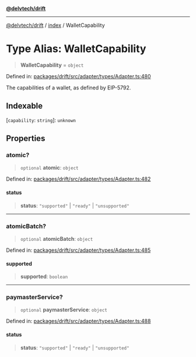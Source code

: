 [**@delvtech/drift**](../../README.md)

***

[@delvtech/drift](../../README.md) / [index](../README.md) / WalletCapability

# Type Alias: WalletCapability

> **WalletCapability** = `object`

Defined in: [packages/drift/src/adapter/types/Adapter.ts:480](https://github.com/delvtech/drift/blob/95370f81f9813e8d583ed884b0b07657be0d8f2c/packages/drift/src/adapter/types/Adapter.ts#L480)

The capabilities of a wallet, as defined by EIP-5792.

## Indexable

\[`capability`: `string`\]: `unknown`

## Properties

### atomic?

> `optional` **atomic**: `object`

Defined in: [packages/drift/src/adapter/types/Adapter.ts:482](https://github.com/delvtech/drift/blob/95370f81f9813e8d583ed884b0b07657be0d8f2c/packages/drift/src/adapter/types/Adapter.ts#L482)

#### status

> **status**: `"supported"` \| `"ready"` \| `"unsupported"`

***

### atomicBatch?

> `optional` **atomicBatch**: `object`

Defined in: [packages/drift/src/adapter/types/Adapter.ts:485](https://github.com/delvtech/drift/blob/95370f81f9813e8d583ed884b0b07657be0d8f2c/packages/drift/src/adapter/types/Adapter.ts#L485)

#### supported

> **supported**: `boolean`

***

### paymasterService?

> `optional` **paymasterService**: `object`

Defined in: [packages/drift/src/adapter/types/Adapter.ts:488](https://github.com/delvtech/drift/blob/95370f81f9813e8d583ed884b0b07657be0d8f2c/packages/drift/src/adapter/types/Adapter.ts#L488)

#### status

> **status**: `"supported"` \| `"ready"` \| `"unsupported"`
